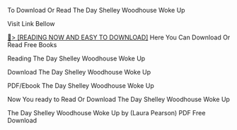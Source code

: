 To Download Or Read The Day Shelley Woodhouse Woke Up

Visit Link Bellow

<a href="https://uk.ebookarea.xyz/?book=B0CPBKB5H8">📖&gt; [READING NOW AND EASY TO DOWNLOAD]</a>
Here You Can Download Or Read Free Books

Reading The Day Shelley Woodhouse Woke Up

Download The Day Shelley Woodhouse Woke Up

PDF/Ebook The Day Shelley Woodhouse Woke Up

Now You ready to Read Or Download The Day Shelley Woodhouse Woke Up

The Day Shelley Woodhouse Woke Up by (Laura   Pearson) PDF Free Download
